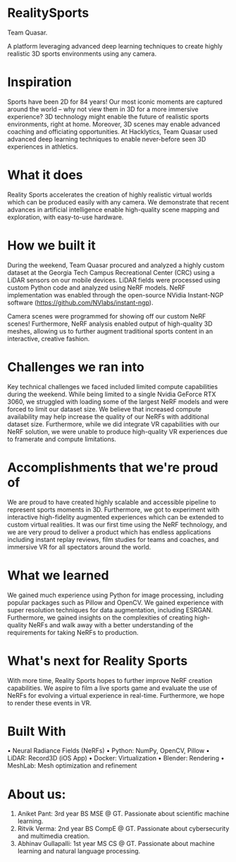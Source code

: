 # RealitySports

Team Quasar.

A platform leveraging advanced deep learning techniques to create highly realistic 3D sports environments using any camera.

# Inspiration

Sports have been 2D for 84 years! Our most iconic moments are captured around the world – why not view them in 3D for a more immersive experience? 3D technology might enable the future of realistic sports environments, right at home. Moreover, 3D scenes may enable advanced coaching and officiating opportunities. At Hacklytics, Team Quasar used advanced deep learning techniques to enable never-before seen 3D experiences in athletics.

# What it does

Reality Sports accelerates the creation of highly realistic virtual worlds which can be produced easily with any camera. We demonstrate that recent advances in artificial intelligence enable high-quality scene mapping and exploration, with easy-to-use hardware. 

# How we built it

During the weekend, Team Quasar procured and analyzed a highly custom dataset at the Georgia Tech Campus Recreational Center (CRC) using a LiDAR sensors on our mobile devices. LiDAR fields were processed using custom Python code and analyzed using NeRF models. NeRF implementation was enabled through the open-source NVidia Instant-NGP software (https://github.com/NVlabs/instant-ngp). 

Camera scenes were programmed for showing off our custom NeRF scenes! Furthermore, NeRF analysis enabled output of high-quality 3D meshes, allowing us to further augment traditional sports content in an interactive, creative fashion. 

# Challenges we ran into

Key technical challenges we faced included limited compute capabilities during the weekend. While being limited to a single Nvidia GeForce RTX 3060, we struggled with loading some of the largest NeRF models and were forced to limit our dataset size. We believe that increased compute availability may help increase the quality of our NeRFs with additional dataset size. Furthermore, while we did integrate VR capabilities with our NeRF solution, we were unable to produce high-quality VR experiences due to framerate and compute limitations. 

# Accomplishments that we're proud of

We are proud to have created highly scalable and accessible pipeline to represent sports moments in 3D. Furthermore, we got to experiment with interactive high-fidelity augmented experiences which can be extended to custom virtual realities. It was our first time using the NeRF technology, and we are very proud to deliver a product which has endless applications including instant replay reviews, film studies for teams and coaches, and immersive VR for all spectators around the world.

# What we learned

We gained much experience using Python for image processing, including popular packages such as Pillow and OpenCV. We gained experience with super resolution techniques for data augmentation, including ESRGAN. Furthermore, we gained insights on the complexities of creating high-quality NeRFs and walk away with a better understanding of the requirements for taking NeRFs to production. 

# What's next for Reality Sports

With more time, Reality Sports hopes to further improve NeRF creation capabilities. We aspire to film a live sports game and evaluate the use of NeRFs for evolving a virtual experience in real-time. Furthermore, we hope to render these events in VR.  

# Built With
•	Neural Radiance Fields (NeRFs)
•	Python: NumPy, OpenCV, Pillow
•	LiDAR: Record3D (iOS App)
•	Docker: Virtualization
•	Blender: Rendering
•	MeshLab: Mesh optimization and refinement


# About us:
1. Aniket Pant: 3rd year BS MSE @ GT. Passionate about scientific machine learning.
2. Ritvik Verma: 2nd year BS CompE @ GT. Passionate about cybersecurity and multimedia creation.
3. Abhinav Gullapalli: 1st year MS CS @ GT. Passionate about machine learning and natural language processing. 
